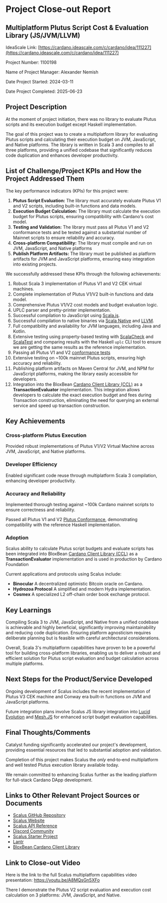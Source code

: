 # Project Close-out Report

## Multiplatform Plutus Script Cost & Evaluation Library (JS/JVM/LLVM)

IdeaScale
Link: [https://cardano.ideascale.com/c/cardano/idea/111227](https://cardano.ideascale.com/c/cardano/idea/111227)

Project Number: 1100198

Name of Project Manager: Alexander Nemish

Date Project Started: 2024-03-11

Date Project Completed: 2025-06-23

## Project Description

At the moment of project initiation, there was no library to evaluate Plutus scripts and its
execution budget except Haskell implementation.

The goal of this project was to create a multiplatform library for evaluating Plutus scripts and
calculating their execution budget on JVM, JavaScript, and Native platforms. The library is written
in Scala 3 and compiles to all three platforms, providing a unified codebase that significantly
reduces code duplication and enhances developer productivity.

## List of Challenge/Project KPIs and How the Project Addressed Them

The key performance indicators (KPIs) for this project were:

1. **Plutus Script Evaluation:** The library must accurately evaluate Plutus V1 and V2 scripts,
   including built-in functions and data models.
2. **Execution Budget Calculation:** The library must calculate the execution budget for Plutus
   scripts, ensuring compatibility with Cardano's cost model.
3. **Testing and Validation:** The library must pass all Plutus V1 and V2 conformance tests and
   be tested against a substantial number of Mainnet scripts to ensure reliability and accuracy.
4. **Cross-platform Compatibility:** The library must compile and run on JVM, JavaScript, and Native
   platforms
5. **Publish Platform Artifacts:**  The library must be published as platform artifacts for JVM and
   JavaScript platforms, ensuring easy integration into existing projects.

We successfully addressed these KPIs through the following achievements:

1. Robust Scala 3 implementation of Plutus V1 and V2 CEK virtual machines.
2. Complete implementation of Plutus V1/V2 built-in functions and data model.
3. Comprehensive Plutus V1/V2 cost models and budget evaluation logic.
4. UPLC parser and pretty-printer implementation.
5. Successful compilation to JavaScript using [Scala.js](https://www.scala-js.org/).
6. Successful compilation to native binaries via [Scala Native](https://scala-native.org/en/stable/)
   and [LLVM](https://llvm.org/).
7. Full compatibility and availability for JVM languages, including Java and Kotlin.
8. Extensive testing using property-based testing with [ScalaCheck](https://www.scalacheck.org/)
   and [ScalaTest](https://www.scalatest.org/) and comparing results with the Haskell `uplc` CLI
   tool to ensure we are getting the same results as the reference implementation.
9. Passing all Plutus V1 and V2
   [conformance tests](https://github.com/nau/scalus/blob/a87f25a91e58311cfac341ef893dc5ce1af0e571/scalus-core/shared/src/test/scala/scalus/uplc/eval/PlutusConformanceTest.scala#L17)
10. Extensive testing on \~100k mainnet Plutus scripts, ensuring high accuracy and reliability.
11. Publishing platform artifacts on Maven Central for JVM, and NPM for JavaScript platforms, making
    the library easily accessible for developers.
12. Integration into the
    BloxBean [Cardano Client Library (CCL)](https://cardano-client.dev/docs/integrations/scalus-integration-api)
    as a **TransactionEvaluator** implementation. This integration allows developers to calculate
    the exact execution budget and fees during Transaction construction, eliminating the need for
    querying an external service and speed up transaction construction.

## Key Achievements

### Cross-platform Plutus Execution

Provided robust implementations of Plutus V1/V2 Virtual Machine across JVM, JavaScript, and Native
platforms.

### Developer Efficiency

Enabled significant code reuse through multiplatform Scala 3 compilation, enhancing developer
productivity.

### Accuracy and Reliability

Implemented thorough testing against \~100k Cardano mainnet scripts to ensure correctness and
reliability.

Passed all Plutus V1 and
V2 [Plutus Conformance](https://github.com/nau/scalus/blob/a87f25a91e58311cfac341ef893dc5ce1af0e571/scalus-core/shared/src/test/scala/scalus/uplc/eval/PlutusConformanceTest.scala#L17),
demonstrating compatibility with the reference Haskell implementation.

### Adoption

Scalus ability to calculate Plutus script budgets and evaluate scripts has been integrated into
BloxBean [Cardano Client Library (CCL)](https://cardano-client.dev/docs/integrations/scalus-integration-api)
as a **TransactionEvaluator** implementation and is used in production by Cardano Foundation

Current applications and protocols using Scalus include:

* **Binocular** A decentralized optimistic Bitcoin oracle on Cardano.
* **Hydrozoa Protocol** A simplified and modern Hydra implementation.
* **Cosmex** A specialized L2 off-chain order book exchange protocol.

## Key Learnings

Compiling Scala 3 to JVM, JavaScript, and Native from a unified codebase is achievable and highly
beneficial, significantly improving maintainability and reducing code duplication. Ensuring platform
agnosticism requires deliberate planning but is feasible with careful architectural considerations.

Overall, Scala 3's multiplatform capabilities have proven to be a powerful tool for building
cross-platform libraries, enabling us to deliver a robust and efficient solution for Plutus script
evaluation and budget calculation across multiple platforms.

## Next Steps for the Product/Service Developed

Ongoing development of Scalus includes the recent implementation of Plutus V3 CEK machine and
Conway era built-in functions on JVM and JavaScript platforms.

Future integration plans involve Scalus JS library integration
into [Lucid Evolution](https://github.com/no-witness-labs/lucid-evolution)
and [Mesh.JS](https://meshjs.dev/) for enhanced script budget evaluation capabilities.

## Final Thoughts/Comments

Catalyst funding significantly accelerated our project's development, providing essential resources
that led to substantial adoption and validation.

Completion of this project makes Scalus the *only* end‑to‑end multiplatform and well tested
Plutus execution library available today.

We remain committed to enhancing Scalus further as the leading platform for full-stack Cardano DApp
development.

## Links to Other Relevant Project Sources or Documents

* [Scalus GitHub Repository](https://github.com/nau/scalus)
* [Scalus Website](https://scalus.org)
* [Scalus API Reference](https://scalus.org/api/index.html)
* [Discord Community](https://discord.gg/ygwtuBybsy)
* [Scalus Starter Project](https://github.com/lantr-io/scalus-starter)
* [Lantr](https://lantr.io)
* [BloxBean Cardano Client Library](https://cardano-client.dev)

## Link to Close-out Video

Here is the link to the full Scalus multiplatform capabilities video
presentation: <https://youtu.be/A8MQsGn5XFo>

There I demonstrate the Plutus V2 script evaluation and execution cost calculation on 3 platforms:
JVM, JavaScript, and Native.
